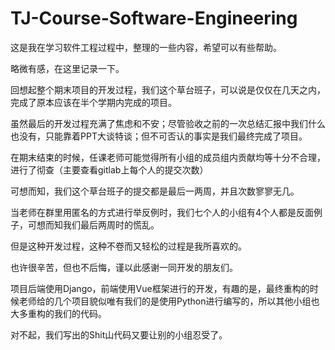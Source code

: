 # TJ-Course-Software-Engineering

这是我在学习软件工程过程中，整理的一些内容，希望可以有些帮助。

略微有感，在这里记录一下。

回想起整个期末项目的开发过程，我们这个草台班子，可以说是仅仅在几天之内，完成了原本应该在半个学期内完成的项目。

虽然最后的开发过程充满了焦虑和不安；尽管验收之前的一次总结汇报中我们什么也没有，只能靠着PPT大谈特谈；但不可否认的事实是我们最终完成了项目。

在期末结束的时候，任课老师可能觉得所有小组的成员组内贡献均等十分不合理，进行了彻查（主要查看gitlab上每个人的提交次数）

可想而知，我们这个草台班子的提交都是最后一两周，并且次数寥寥无几。

当老师在群里用匿名的方式进行举反例时，我们七个人的小组有4个人都是反面例子，可想而知我们最后两周时的慌乱。

但是这种开发过程，这种不卷而又轻松的过程是我所喜欢的。

也许很辛苦，但也不后悔，谨以此感谢一同开发的朋友们。



项目后端使用Django，前端使用Vue框架进行的开发，有趣的是，最终重构的时候老师给的几个项目貌似唯有我们的是使用Python进行编写的，所以其他小组也大多重构的我们的代码。

对不起，我们写出的Shit山代码又要让别的小组忍受了。
